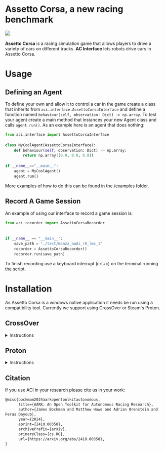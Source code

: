 # Assetto Corsa, a new racing benchmark
![](https://imgs.xkcd.com/comics/standards_2x.png)

**Assetto Corsa** is a racing simulation game that allows players to drive a variety of cars on different tracks.
**AC Interface** lets robots drive cars in Assetto Corsa.

# Usage
## Defining an Agent
To define your own and allow it to control a car in the game create a class that inherits from `aci.interface.AssettoCorsaInterface` and define a function named `behaviour(self, observation: Dict) -> np.array`.
To test your agent create a main method that instances your new Agent class and calls `agent.run()`.
As an example here is an agent that does nothing:
```python
from aci.interface import AssettoCorsaInterface

class MyCoolAgent(AssettoCorsaInterface):
	def behaviour(self, observation: Dict) -> np.array:
		return np.array([0.0, 0.0, 0.0])

if __name__=="__main__":
	agent = MyCoolAgent()
	agent.run()
```
More examples of how to do this can be found in the /examples folder.

## Record A Game Session
An example of using our interface to record a game session is:
```python
from aci.recorder import AssettoCorsaRecorder


if __name__ == "__main__":
    save_path = "./test/monza_audi_r8_lms_1"
	recorder = AssettoCorsaRecorder()
    recorder.run(save_path)
```
To finish recording use a keyboard interrupt (crt+c) on the terminal running the script.


# Installation
As Assetto Corsa is a windows native application it needs be run using a compatibility tool. Currently we support using CrossOver or Steam's Proton.
## CrossOver

<details>
	<summary>Instructions</summary>


We support running Assetto Corsa with a compatability tool called [Crossover](https://www.codeweavers.com/crossover) by the [CodeWeavers team](https://www.codeweavers.com/).
They offer a 14-day trial. A perpetual license is $74 USD at the time of writing, this licsense can be used for all operating systems according to their FAQ.

### Creating the bottle
- Once CrossOver is installed, go to the "Install" tab and search for "Assetto Corsa". You should see the image below.
	- Click yes to everything. .NET 2.0 does not install correctly so just skip this step when prompted. 
	- It will build a 'container' (this is called a "[bottle](https://news.ycombinator.com/item?id=29613303#:~:text=software%20on%20...-,Bottles%20are%20isolated%20Wine%20environments%2C%20similar%20to%20containers%20or%20VMs,%2C%202021%20%7C%20next%20%5B%E2%80%93%5D)", see [Wine](https://www.winehq.org/) for details).
	- **IMPORTANT** when prompted to start steam during the install, click yes and sign in. Not doing this step will result in installation being broken. Once you have signed in it will prompt you to install AC.
- If you do not have Assetto Corsa, then it is available via [Humble Bundle](https://www.humblebundle.com/store/assetto-corsa) or [Steam](https://store.steampowered.com/app/244210/Assetto_Corsa/).

![Install Assetto Cora](imgs/crossover_assetto-corsa.png)

Open AC and drive a car to check that everything is working as expected.

### Additional Setup
To write out image files faster we need to make sure an additional package is installed by running `sudo apt-get install libturbojpeg` prior to running `make build`.

AC has to run in WINE which means we cannot directly access the game state via shared memory.
To get around this we use a python script running inside the same WINE instance as the game to access the game state which it then makes available to the host OS via a socket.
Crossover doesn't come with python so first we need to install that using the `Install an unlisted application` button in the `Install` tab.
When installing python select to install it for all users in the Advanced Menu.

![image](https://user-images.githubusercontent.com/26395770/223075507-2eed5cd2-5ce6-4bcd-a991-a8301265386a.png)


Now we should be able to call python and its related packages from the bottle's command line.
To verify this, in crossover click `Run Commnad` and in the `Command` field type `python`, this should launch your Python (version 3.11 in our example) interactive terminal.
NOTE: Python 3.12 seems top cause issues with WINE so stick to versions 3.11 and under

Next install git using the same approach by hitting `Install an unlisted application` button in the `Install` tab.
Selecting the git windows installer you downloaded and follow the prompts.
If the installer hangs on "Running post install sciprts" feel free to terminate the process from your task monitor.
Crossover will complain that the program did not install sucessfully but git will still work.

Install the state server into the bottle by ruinning:
```
/opt/cxoffice/bin/wine --bottle Assetto_Corsa --cx-app pip install git+https://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@github.com/Adelaide-Autonomous-Racing-Challenge/ac-state.git
```

In linux, do this to make sure the python uinput module has access to the kernel uinput module. 
```bash
sudo modprobe uinput
sudo chmod a+r+w /dev/uinput
```

### Optional Setup

<details>
	<summary>Content Manager and Mods</summary>

[Content Manager](https://acstuff.ru/app/) (CM) replaces the original game launching menu with a much better one with many additional features. CM gives the ability to easily install mods such as new cars, tracks, visual improvements, and python apps to the game. Although it is possible to do this without CM there is a free version with many features. CM also makes it easy to install two important visual improvement mods [Custom Shaders Patch](https://acstuff.ru/patch/) and [Sol](https://www.racedepartment.com/downloads/sol.24914/). These two mods update the games graphics, textures, and functionality to include more weather and times of day. You can find more information on [Custom Shaders Patch (CSP) discord](https://discord.gg/QwXVEFM) and [Sol-Pure discord](https://discord.gg/m2Vbsgz). There are two versions of CM and CSP, free and paid. Both are relatively cheap for the amount of work that has gone into them only being a few dollars each. You can get away with free CSP but RainFX will not be available.


#### Installing Content Manager
I have tested the install in the Assetto Corsa bottle with Windows 10 64-bit. First you will need to install all the dependencies of CM in the crossover bottle. This includes [Visual C++ Redistributable x86](https://www.microsoft.com/en-us/download/details.aspx?id=48145), [DirectX Runtime June 2010](https://www.microsoft.com/en-us/download/confirmation.aspx?id=8109), and [DirectX 10/11 for 3D-related functions](https://www.microsoft.com/en-us/download/details.aspx?id=35). I didn't have any success getting DirectX 10/11 installed but this didn't seem to effect the rest of the installation.

Next we want to download CM from [here](https://acstuff.ru/app/). Extract the .exe file and rename it `Content Manager Safe.exe`. This stops CM from using hardware acceleration for the GUI. In Crossover select the bottle and then `Install Application into Bottle` then `Install unlisted application`. Select `Content Manager Safe.exe` as the installed file and click install. A menu should pop-up, I didn't need to select anything on this menu at all, just click 'OK' down the bottom. Don't click on `Make desktop icon` as this closes the menu without finishing the install. CM should then open up. In CM go to the Settings tab and navigate to `Settings->Content Manager->Appearance->System` and tick 'Disable windows transparency' and 'Disable hardware acceleration for UI'. Once this is done we no longer need to have 'Safe' in the `.exe` file to run. You can now close CM, beware that the install doesn't finish. This is fine you can cancel the install.

Next we want to navigate to the Assetto Corsa root folder which should be something like this: `~/.cxoffice/Assetto_Corsa/drive_c/Program Files (x86)/Steam/steamapps/common/assettocorsa`. Rename the original launcher `AssettoCorsa.exe` to `AssettoCorsa_original.exe`. Then copy in the `Content Manager Safe.exe` and rename it `AssettoCorsa.exe`. Now when launching Assetto Corsa it will launch CM as the default launcher.

We are now ready to install CSP and Sol. Open Crossover and go to the Assetto Corsa bottle. Go to `Control Panels->Wine Configuration->Libraries` and add in `dwrite.dll` (it should be in the drop down menu). This is needed for CSP to work. Open Assetto Corsa (which should open with CM as the launcher now) and go to `Settings->Custom Shaders Patch` and install it. I have tested with both 0.1.79 and [0.1.80-preview115](https://www.patreon.com/x4fab/posts) (paid version). With this installed we can also install [Sol](https://www.racedepartment.com/downloads/sol.24914/), you will need to signup to Racedepartment and download the instructions. Make sure to follow the instructions in the pdf.

To check if this is working go into a practice race and set the time to 22:00. If the track is dark and the time doesn't default to 18:00 all should be good to go.

</details>

</details>

## Proton

<details>
	<summary>Instructions</summary>

### Install Steam
 - Install the linux native version of steam from [here](https://store.steampowered.com/about/).

### Install Assetto Corsa
 - In Steam, right-click Assetto Corsa, go to Properties --> Compatibility, check the 'Force the use of a specific Steam Play compatibility tool' checkbox. click Proton experimental
 - Install Assetto Corsa
 - After installation, hit play and wait for Assetto Corsa to crash
 - Run `scripts/assetto_corsa_ge.sh`
 - Restart Steam
 - In Steam, right-click Assetto Corsa, go to Properties --> Compatibility, check the 'Force the use of a specific Steam Play compatibility tool' checkbox. click GE-Proton9-2
 - Launch Assetto Corsa


### Additional Setup
 - Download the Assetto Corsa State server executable, `ac-state.exe`, from the latest [github release](https://github.com/Adelaide-Autonomous-Racing-Kit/ac-state/releases)
 - Place `ac-state.exe` into `$HOME/.local/share/Steam/steamapps/common/assettocorsa`
 - Open Steam and right-click Assetto Corsa, select Properties
 - Under general set the Launch Options to `PROTON_REMOTE_DEBUG_CMD=PROTON_REMOTE_DEBUG_CMD="$HOME/.local/share/Steam/steamapps/common/assettocorsa/ac-state.exe" %command%` This will run the state server everytime Assetto Corsa is launched

</details>

## Citation
If you use ACI in your research please cite us in your work:
```
@misc{bockman2024aarkopentoolkitautonomous,
      title={AARK: An Open Toolkit for Autonomous Racing Research}, 
      author={James Bockman and Matthew Howe and Adrian Orenstein and Feras Dayoub},
      year={2024},
      eprint={2410.00358},
      archivePrefix={arXiv},
      primaryClass={cs.RO},
      url={https://arxiv.org/abs/2410.00358}, 
}
```
